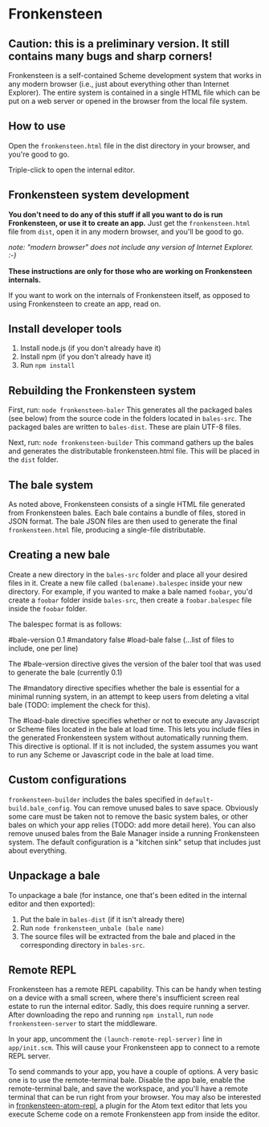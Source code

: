 # Fronkensteen

## Caution: this is a preliminary version. It still contains many bugs and sharp corners!

Fronkensteen is a self-contained Scheme development system that works in any modern browser (i.e., just about everything other than Internet Explorer). The entire system is contained in a single HTML file which can be put on a web server or opened in the browser from the local file system.

## How to use

Open the `fronkensteen.html` file in the dist directory in your browser, and you're good to go.

Triple-click to open the internal editor.



## Fronkensteen system development

**You don't need to do any of this stuff if all you want to do is run Fronkensteen, or use it to create an app.** Just get the `fronkensteen.html` file from `dist`, open it in any modern browser, and you'll be good to go.

*note: "modern browser" does not include any version of Internet Explorer. :-)*

**These instructions are only for those who are working on Fronkensteen internals.**

If you want to work on the internals of Fronkensteen itself, as opposed to using Fronkensteen to create an app, read on.

## Install developer tools

1) Install node.js (if you don't already have it)
1) Install npm (if you don't already have it)
1) Run `npm install`

## Rebuilding the Fronkensteen system

First, run:
`node fronkensteen-baler`
This generates all the packaged bales (see below) from the source code in the folders located in `bales-src`. The packaged bales are written to `bales-dist`. These are plain UTF-8 files.

Next, run:
`node fronkensteen-builder`
This command gathers up the bales and generates the distributable fronkensteen.html file. This will be placed in the `dist` folder.


## The bale system

As noted above, Fronkensteen consists of a single HTML file generated from Fronkensteen bales. Each bale contains a bundle of files, stored in JSON format. The bale JSON files are then used to generate the final `fronkensteen.html` file, producing a single-file distributable.

## Creating a new bale

Create a new directory in the `bales-src` folder and place all your desired files in it. Create a new file called `(balename).balespec` inside your new directory. For example, if you wanted to make a bale named `foobar`, you'd create a `foobar` folder inside `bales-src`, then create a `foobar.balespec` file inside the `foobar` folder.

The balespec format is as follows:

#bale-version 0.1
#mandatory false
#load-bale false
(...list of files to include, one per line)

The #bale-version directive gives the version of the baler tool that was used to generate the bale (currently 0.1)

The #mandatory directive specifies whether the bale is essential for a minimal running system, in an attempt to keep users from deleting a vital bale (TODO: implement the check for this).

The #load-bale directive specifies whether or not to execute any Javascript or Scheme files located in the bale at load time. This lets you include files in the generated  Fronkensteen system without automatically running them. This directive is optional. If it is not included, the system assumes you want to run any Scheme or Javascript code in the bale at load time.

## Custom configurations

`fronkensteen-builder` includes the bales specified in `default-build.bale_config`. You can remove unused bales to save space. Obviously some care must be taken not to remove the basic system bales, or other bales on which your app relies (TODO: add more detail here). You can also remove unused bales from the Bale Manager inside a running Fronkensteen system. The default configuration is a "kitchen sink" setup that includes just about everything.

## Unpackage a bale

To unpackage a bale (for instance, one that's been edited in the internal editor and then exported):

1) Put the bale in `bales-dist` (if it isn't already there)
2) Run `node fronkensteen_unbale (bale name)`
3) The source files will be extracted from the bale and placed in the corresponding directory in `bales-src`.

## Remote REPL

Fronkensteen has a remote REPL capability. This can be handy when testing on a device with a small screen, where there's insufficient screen real estate to run the internal editor. Sadly, this does require running a server. After downloading the repo and running `npm install`, run `node fronkensteen-server` to start the middleware.

In your app, uncomment the `(launch-remote-repl-server)` line in `app/init.scm`. This will cause your Fronkensteen app to connect to a remote REPL server.

To send commands to your app, you have a couple of options. A very basic one is to use the remote-terminal bale. Disable the app bale, enable the remote-terminal bale, and save the workspace, and you'll have a remote terminal that can be run right from your browser. You may also be interested in [fronkensteen-atom-repl](https://github.com/pulpgrinder/fronkensteen-atom-repl), a plugin for the Atom text editor that lets you execute Scheme code on a remote Fronkensteen app from inside the editor. 
